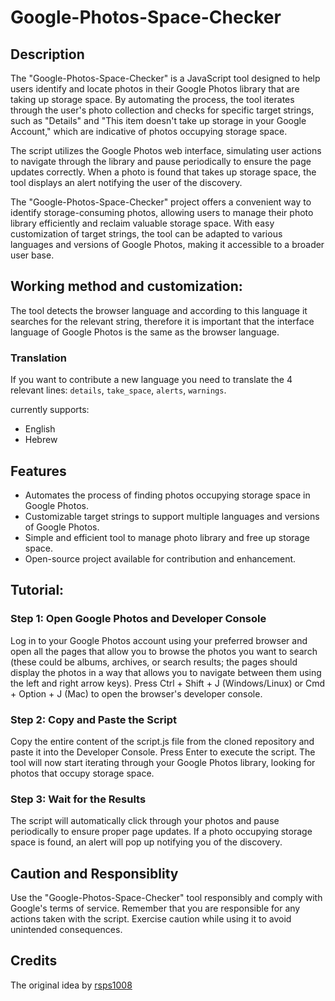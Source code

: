 # Google-Photos-Space-Checker
## Description

The "Google-Photos-Space-Checker" is a JavaScript tool designed to help users identify and locate photos in their Google Photos library that are taking up storage space. By automating the process, the tool iterates through the user's photo collection and checks for specific target strings, such as "Details" and "This item doesn't take up storage in your Google Account," which are indicative of photos occupying storage space.

The script utilizes the Google Photos web interface, simulating user actions to navigate through the library and pause periodically to ensure the page updates correctly. When a photo is found that takes up storage space, the tool displays an alert notifying the user of the discovery.

The "Google-Photos-Space-Checker" project offers a convenient way to identify storage-consuming photos, allowing users to manage their photo library efficiently and reclaim valuable storage space. With easy customization of target strings, the tool can be adapted to various languages and versions of Google Photos, making it accessible to a broader user base.

## Working method and customization:
The tool detects the browser language and according to this language it searches for the relevant string, therefore it is important that the interface language of Google Photos is the same as the browser language.

### Translation
If you want to contribute a new language you need to translate the 4 relevant lines: `details`, `take_space`, `alerts`, `warnings`.

currently supports:
* English
* Hebrew

## Features
* Automates the process of finding photos occupying storage space in Google Photos.
* Customizable target strings to support multiple languages and versions of Google Photos.
* Simple and efficient tool to manage photo library and free up storage space.
* Open-source project available for contribution and enhancement.

## Tutorial:

### Step 1: Open Google Photos and Developer Console
Log in to your Google Photos account using your preferred browser and open all the pages that allow you to browse the photos you want to search (these could be albums, archives, or search results; the pages should display the photos in a way that allows you to navigate between them using the left and right arrow keys). Press Ctrl + Shift + J (Windows/Linux) or Cmd + Option + J (Mac) to open the browser's developer console.

### Step 2: Copy and Paste the Script
Copy the entire content of the script.js file from the cloned repository and paste it into the Developer Console. Press Enter to execute the script. The tool will now start iterating through your Google Photos library, looking for photos that occupy storage space.

### Step 3: Wait for the Results
The script will automatically click through your photos and pause periodically to ensure proper page updates. If a photo occupying storage space is found, an alert will pop up notifying you of the discovery.


## Caution and Responsiblity
Use the "Google-Photos-Space-Checker" tool responsibly and comply with Google's terms of service. Remember that you are responsible for any actions taken with the script. Exercise caution while using it to avoid unintended consequences.

## Credits
The original idea by [rsps1008](https://github.com/rsps1008/Google-Photos-Space-Finder)